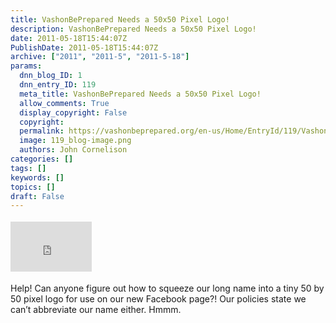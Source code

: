 ```yaml
---
title: VashonBePrepared Needs a 50x50 Pixel Logo!
description: VashonBePrepared Needs a 50x50 Pixel Logo!
date: 2011-05-18T15:44:07Z
PublishDate: 2011-05-18T15:44:07Z
archive: ["2011", "2011-5", "2011-5-18"]
params:
  dnn_blog_ID: 1
  dnn_entry_ID: 119
  meta_title: VashonBePrepared Needs a 50x50 Pixel Logo!
  allow_comments: True
  display_copyright: False
  copyright:
  permalink: https://vashonbeprepared.org/en-us/Home/EntryId/119/VashonBePrepared-Needs-a-50x50-Pixel-Logo
  image: 119_blog-image.png
  authors: John Cornelison
categories: []
tags: []
keywords: []
topics: []
draft: False
---
```


<div class="wlWriterHeaderFooter" style="float:none; margin:0px; padding:4px 0px 4px 0px;"><iframe src="http://www.facebook.com/widgets/like.php?href=http://vashoneoc.org/Blogs/VashonPreparedness/tabid/164/EntryId/119/VashonBePrepared-Needs-a-50x50-Pixel-Logo.aspx" scrolling="no" frameborder="0" style="border:none; width:130px; height:80px"></iframe></div><p><img style="display: inline; float: right" alt="" align="right" src="http://profile.ak.fbcdn.net/hprofile-ak-snc4/203614_206965009328207_2112721_q.jpg" />Help! Can anyone figure out how to squeeze our long name into a tiny 50 by 50 pixel logo for use on our new Facebook page?! Our policies state we can’t abbreviate our name either. Hmmm.</p>
